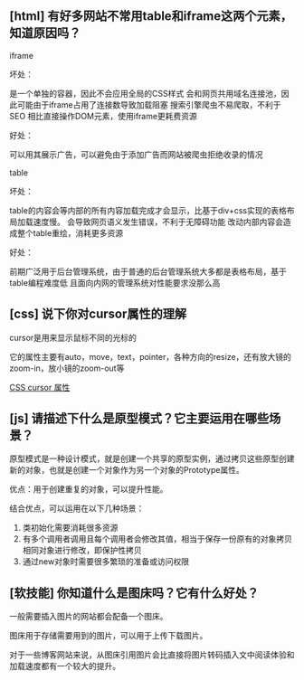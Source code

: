 ## [html] 有好多网站不常用table和iframe这两个元素，知道原因吗？

iframe

坏处：

是一个单独的容器，因此不会应用全局的CSS样式
会和网页共用域名连接池，因此可能由于iframe占用了连接数导致加载阻塞
搜索引擎爬虫不易爬取，不利于SEO
相比直接操作DOM元素，使用iframe更耗费资源

好处：

可以用其展示广告，可以避免由于添加广告而网站被爬虫拒绝收录的情况

table

坏处：

table的内容会等内部的所有内容加载完成才会显示，比基于div+css实现的表格布局加载速度慢。
会导致网页语义发生错误，不利于无障碍功能
改动内部内容会造成整个table重绘，消耗更多资源

好处：

前期广泛用于后台管理系统，由于普通的后台管理系统大多都是表格布局，基于table编程难度低
且面向内网的管理系统对性能要求没那么高

## [css] 说下你对cursor属性的理解

cursor是用来显示鼠标不同的光标的

它的属性主要有auto，move，text，pointer，各种方向的resize，还有放大镜的zoom-in，放小镜的zoom-out等

[CSS cursor 属性](https://www.w3school.com.cn/cssref/pr_class_cursor.asp)

## [js] 请描述下什么是原型模式？它主要运用在哪些场景？

原型模式是一种设计模式，就是创建一个共享的原型实例，通过拷贝这些原型创建新的对象，也就是创建一个对象作为另一个对象的Prototype属性。

优点：用于创建重复的对象，可以提升性能。

结合优点，可以运用在以下几种场景：

1. 类初始化需要消耗很多资源
2. 有多个调用者调用且每个调用者会修改其值，相当于保存一份原有的对象拷贝相同对象进行修改，即保护性拷贝
3. 通过new对象时需要很多繁琐的准备或访问权限

## [软技能] 你知道什么是图床吗？它有什么好处？

一般需要插入图片的网站都会配备一个图床。

图床用于存储需要用到的图片，可以用于上传下载图片。

对于一些博客网站来说，从图床引用图片会比直接将图片转码插入文中阅读体验和加载速度都有一个较大的提升。
